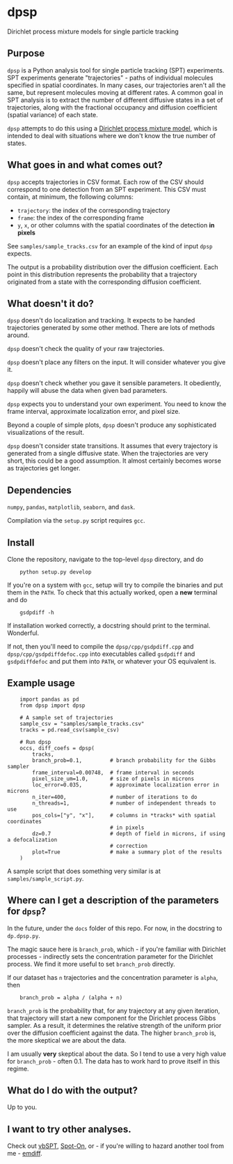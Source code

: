 # dpsp
Dirichlet process mixture models for single particle tracking

## Purpose

`dpsp` is a Python analysis tool for single particle tracking (SPT) experiments. 
SPT experiments generate "trajectories" - paths of individual molecules
specified in spatial coordinates. In many cases, our trajectories aren't all the
same, but represent molecules moving at different rates. A common goal in SPT analysis
is to extract the number of different diffusive states in a set of trajectories,
along with the fractional occupancy and diffusion coefficient (spatial variance)
of each state.

`dpsp` attempts to do this using a
[Dirichlet process mixture model](https://www.jstor.org/stable/1390653),
which is intended to deal with situations where we don't know the true
number of states.

## What goes in and what comes out?

`dpsp` accepts trajectories in CSV format. Each row of the CSV should correspond
to one detection from an SPT experiment.
This CSV must contain, at minimum, the following columns:

 - `trajectory`: the index of the corresponding trajectory
 - `frame`: the index of the corresponding frame
 - `y`, `x`, or other columns with the spatial coordinates of the detection
   **in pixels**

See `samples/sample_tracks.csv` for an example of the kind of input
`dpsp` expects.

The output is a probability distribution over the diffusion coefficient.
Each point in this distribution represents the probability that a trajectory
originated from a state with the corresponding diffusion coefficient.

## What doesn't it do?

`dpsp` doesn't do localization and tracking. It expects to be handed 
trajectories generated by some other method. There are lots of methods
around.

`dpsp` doesn't check the quality of your raw trajectories.

`dpsp` doesn't place any filters on the input.
It will consider whatever you give it.

`dpsp` doesn't check whether you gave it sensible parameters. It 
obediently, happily will abuse the data when given bad parameters.

`dpsp` expects you to understand your own experiment. You need to 
know the frame interval, approximate localization error, and pixel
size.

Beyond a couple of simple plots, `dpsp` doesn't produce any 
sophisticated visualizations of the result.

`dpsp` doesn't consider state transitions. It assumes that every 
trajectory is generated from a single diffusive state. When the 
trajectories are very short, this could be a good assumption. It almost
certainly becomes worse as trajectories get longer.

## Dependencies

`numpy`, `pandas`, `matplotlib`, `seaborn`, and `dask`.

Compilation via the `setup.py` script requires `gcc`.

## Install

Clone the repository, navigate to the top-level `dpsp` directory,
and do
```
    python setup.py develop
```

If you're on a system with `gcc`, setup will try to compile the binaries and 
put them in the `PATH`. To check that this actually worked, open a **new** terminal
and do
```
    gsdpdiff -h
```

If installation worked correctly, a docstring should print to the terminal. Wonderful.

If not, then you'll need to compile the `dpsp/cpp/gsdpdiff.cpp` and
`dpsp/cpp/gsdpdiffdefoc.cpp` into executables called `gsdpdiff` and 
`gsdpdiffdefoc` and put them into `PATH`, or whatever your OS equivalent is.

## Example usage

```
    import pandas as pd
    from dpsp import dpsp

    # A sample set of trajectories
    sample_csv = "samples/sample_tracks.csv"
    tracks = pd.read_csv(sample_csv)

    # Run dpsp
    occs, diff_coefs = dpsp(
        tracks,
        branch_prob=0.1,         # branch probability for the Gibbs sampler
        frame_interval=0.00748,  # frame interval in seconds
        pixel_size_um=1.0,       # size of pixels in microns
        loc_error=0.035,         # approximate localization error in microns
        n_iter=400,              # number of iterations to do
        n_threads=1,             # number of independent threads to use
        pos_cols=["y", "x"],     # columns in *tracks* with spatial coordinates
                                 # in pixels
        dz=0.7                   # depth of field in microns, if using a defocalization
                                 # correction
        plot=True                # make a summary plot of the results
    )

```

A sample script that does something very similar is at 
`samples/sample_script.py`. 

## Where can I get a description of the parameters for `dpsp`?

In the future, under the `docs` folder of this repo. 
For now, in the docstring to `dp.dpsp.py`.

The magic sauce here is `branch_prob`, which - if you're familiar with 
Dirichlet processes - indirectly sets the concentration
parameter for the Dirichlet process. We find it more useful to set 
`branch_prob` directly.

If our dataset has `n` trajectories
and the concentration parameter is `alpha`, then 
```
    branch_prob = alpha / (alpha + n)
```

`branch_prob` is the probability that, for any trajectory at any given 
iteration, that trajectory will start a new component for the Dirichlet 
process Gibbs sampler. As a result, it determines the relative strength
of the uniform prior over the diffusion coefficient against the data.
The higher `branch_prob` is, the more skeptical we are about the data. 

I am usually **very** skeptical about the data. So I tend to use a very high
value for `branch_prob` - often 0.1. The data has to work hard to prove
itself in this regime.

## What do I do with the output?

Up to you.

## I want to try other analyses.

Check out [vbSPT](http://vbspt.sourceforge.net/),
[Spot-On](https://www.tjian-darzacq.mcb.berkeley.edu/spot-on/),
or - if you're willing to hazard another tool from me - 
[emdiff](https://github.com/alecheckert/emdiff).
